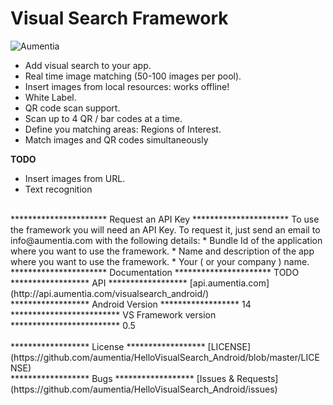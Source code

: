 Visual Search Framework
=======================

<p align="left" >
  <img src="https://s3-us-west-1.amazonaws.com/aumentia/logoaumentia_small.png" alt="Aumentia" title="Aumentia">
</p>

* Add visual search to your app.
* Real time image matching (50-100 images per pool).
* Insert images from local resources: works offline!
* White Label.
* QR code scan support.
* Scan up to 4 QR / bar codes at a time.
* Define you matching areas: Regions of Interest.
* Match images and QR codes simultaneously

<b> TODO </b>
* Insert images from URL.
* Text recognition

<br>
**********************
    Request an API Key
**********************
To use the framework you will need an API Key. To request it, just send an email to info@aumentia.com with the following details:
* Bundle Id of the application where you want to use the framework.
* Name and description of the app where you want to use the framework.
* Your ( or your company ) name.

<br>
**********************
    Documentation
**********************
TODO

<br>
******************
    API
******************
[api.aumentia.com](http://api.aumentia.com/visualsearch_android/)

<br>
******************
   Android Version
******************
14

<br>
*************************
     VS Framework version
*************************
0.5

<br>
 
 <br>
******************
    License
******************
[LICENSE](https://github.com/aumentia/HelloVisualSearch_Android/blob/master/LICENSE)

<br>
******************
    Bugs
******************
[Issues & Requests](https://github.com/aumentia/HelloVisualSearch_Android/issues)
